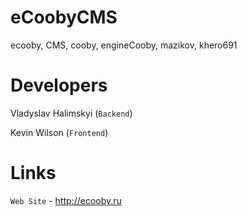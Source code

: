 # eCoobyCMS
ecooby, CMS, cooby, engineCooby, mazikov, khero691

# Developers
Vladyslav Halimskyi (`Backend`)

Kevin Wilson (`Frontend`)

# Links

`Web Site` - http://ecooby.ru

